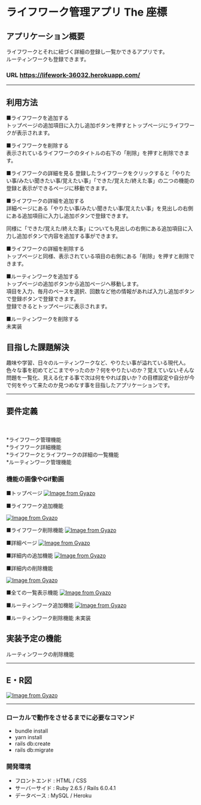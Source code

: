 # ライフワーク管理アプリ The 座標

## アプリケーション概要 

ライフワークとそれに紐づく詳細の登録し一覧かできるアプリです。  
ルーティンワークも登録できます。

### URL https://lifework-36032.herokuapp.com/

---------------------------------------------------------
## 利用方法

■ライフワークを追加する  
トップページの追加項目に入力し追加ボタンを押すとトップページにライフワークが表示されます。

■ライフワークを削除する  
表示されているライフワークのタイトルの右下の「削除」を押すと削除できます。

■ライフワークの詳細を見る
登録したライフワークをクリックすると「やりたい事/みたい聞きたい事/覚えたい事」「できた/覚えた/終えた事」の二つの機能の登録と表示ができるページに移動できます。

■ライフワークの詳細を追加する  
詳細ページにある「やりたい事/みたい聞きたい事/覚えたい事」を見出しの右側にある追加項目に入力し追加ボタンで登録できます。
  
同様に「できた/覚えた/終えた事」についても見出しの右側にある追加項目に入力し追加ボタンで内容を追加する事ができます。

■ライフワークの詳細を削除する  
トップページと同様、表示されている項目の右側にある「削除」を押すと削除できます。

■ルーティンワークを追加する  
トップページの追加ボタンから追加ページへ移動します。  
項目を入力、毎月のペースを選択、回数など他の情報があれば入力し追加ボタンで登録ボタンで登録できます。  
登録できるとトップページに表示されます。

■ルーティンワークを削除する  
未実装

## 目指した課題解決　
趣味や学習、日々のルーティンワークなど、やりたい事が溢れている現代人。色々な事を初めてどこまでやったのか？何をやりたいのか？覚えていないそんな問題を一覧化、見える化する事で次は何をやれば良いか？の目標設定や自分が今で何をやって来たのか見つめなす事を目指したアプリケーションです。

---------------------------------------------------------
## 要件定義
　　  

*ライフワーク管理機能  
*ライフワーク詳細機能  
*ライフワークとライフワークの詳細の一覧機能  
*ルーティンワーク管理機能  

### 機能の画像やGif動画
■トップページ
[![Image from Gyazo](https://i.gyazo.com/cd45d9977bda491a65883050f9af154b.png)](https://gyazo.com/cd45d9977bda491a65883050f9af154b)


■ライフワーク追加機能

[![Image from Gyazo](https://i.gyazo.com/119d8ebefadc6abb72d71181d642820b.gif)](https://gyazo.com/119d8ebefadc6abb72d71181d642820b)

■ライフワーク削除機能
[![Image from Gyazo](https://i.gyazo.com/3c3802e5bea7396dab0686b243c0c421.gif)](https://gyazo.com/3c3802e5bea7396dab0686b243c0c421)

■詳細ページ
[![Image from Gyazo](https://i.gyazo.com/2d3ca9ebe28b223ee8fe63a6cedf193b.gif)](https://gyazo.com/2d3ca9ebe28b223ee8fe63a6cedf193b)

■詳細内の追加機能
[![Image from Gyazo](https://i.gyazo.com/cc571117255a6c74f8a4cbd8bb175d57.gif)](https://gyazo.com/cc571117255a6c74f8a4cbd8bb175d57)

■詳細内の削除機能

[![Image from Gyazo](https://i.gyazo.com/8eadddf602276eef54bbe3b7afda5488.gif)](https://gyazo.com/8eadddf602276eef54bbe3b7afda5488)

■全ての一覧表示機能
[![Image from Gyazo](https://i.gyazo.com/2ce506541368e864cbc0ff02e245cc66.gif)](https://gyazo.com/2ce506541368e864cbc0ff02e245cc66)

■ルーティンワーク追加機能 
[![Image from Gyazo](https://i.gyazo.com/06625f9f6bdd21679122f7c7dddc676b.gif)](https://gyazo.com/06625f9f6bdd21679122f7c7dddc676b) 

■ルーティンワーク削除機能
未実装

## 実装予定の機能	

ルーティンワークの削除機能

---------------------------------------------------------

## E・R図
[![Image from Gyazo](https://i.gyazo.com/93724fd4d4caf7ac6b325b2415468d50.png)](https://gyazo.com/93724fd4d4caf7ac6b325b2415468d50)


---------------------------------------------------------

### ローカルで動作をさせるまでに必要なコマンド
* bundle install
* yarn install
* rails db:create
* rails db:migrate


### 開発環境
* フロントエンド : HTML / CSS 
* サーバーサイド : Ruby 2.6.5 / Rails 6.0.4.1
* データベース : MySQL / Heroku   